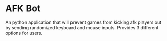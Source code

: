 # AFK Bot
 An python application that will prevent games from kicking afk players out by sending randomized keyboard and mouse inputs. Provides 3 different options for users.
